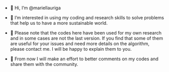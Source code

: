 - 👋 Hi, I’m @mariellauriga
- 👀 I’m interested in using my coding and research skills to solve problems that help us to have a more sustainable world.
- 🌱 Please note that the codes here have been used for my own research and in some cases are not the last version. 
If you find that some of them are useful for your issues and need more details on the algorithm, please contact me. 
I will be happy to explain them to you.

- 🌱 From now I will make an effort to better comments on my codes and share them with the community.

<!---
mariellauriga/mariellauriga is a ✨ special ✨ repository because its `README.md` (this file) appears on your GitHub profile.
You can click the Preview link to take a look at your changes.
--->
